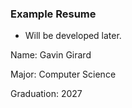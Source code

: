 ### Example Resume

- Will be developed later.

Name: Gavin Girard

Major: Computer Science

Graduation: 2027
